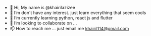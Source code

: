 - 👋 Hi, My name is @khairilazizee
- 👀 I’m don't have any interest. just learn everything that seem cools 
- 🌱 I’m currently learning python, react js and flutter
- 💞️ I’m looking to collaborate on ...
- 📫 How to reach me ... just email me khairil114@gmail.com

<!---
khairilazizee/khairilazizee is a ✨ special ✨ repository because its `README.md` (this file) appears on your GitHub profile.
You can click the Preview link to take a look at your changes.
--->
